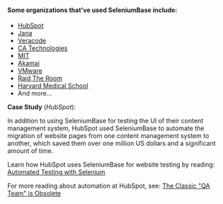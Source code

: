 #### Some organizations that've used SeleniumBase include:
* [HubSpot](http://www.hubspot.com/)
* [Jana](http://jana.com/)
* [Veracode](http://www.veracode.com/)
* [CA Technologies](https://www.ca.com/)
* [MIT](http://web.mit.edu/)
* [Akamai](https://www.akamai.com/)
* [VMware](http://www.vmware.com/)
* [Raid The Room](http://raidtheroom.com/)
* [Harvard Medical School](http://hms.harvard.edu/)
* And more...

**Case Study** (*HubSpot*):

In addition to using SeleniumBase for testing the UI of their content management system, HubSpot used SeleniumBase to automate the migration of website pages from one content management system to another, which saved them over one million US dollars and a significant amount of time.

Learn how HubSpot uses SeleniumBase for website testing by reading: [Automated Testing with Selenium](http://dev.hubspot.com/blog/bid/88880/Automated-Integration-Testing-with-Selenium-at-HubSpot#hs_cos_wrapper_name)

For more reading about automation at HubSpot, see: [The Classic "QA Team" is Obsolete](http://product.hubspot.com/blog/the-classic-qa-team-is-obsolete#hs_cos_wrapper_name)
